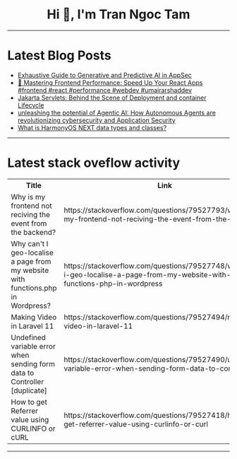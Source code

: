 <h1 align="center">Hi 👋, I'm Tran Ngoc Tam</h1>

---

# Latest Blog Posts 
<!-- BLOG-POST-LIST:START -->
- [Exhaustive Guide to Generative and Predictive AI in AppSec](https://dev.to/lynxfelony1/exhaustive-guide-to-generative-and-predictive-ai-in-appsec-1l6m)
- [🚀 Mastering Frontend Performance: Speed Up Your React Apps #frontend #react #performance #webdev #umairarshaddev](https://dev.to/umairarshad-dev/mastering-frontend-performance-speed-up-your-react-apps-frontend-react-performance-webdev-18ng)
- [Jakarta Servlets: Behind the Scene of Deployment and container Lifecycle](https://dev.to/vimukthi_jayasanka_816593/jakarta-servlets-behind-the-scene-of-deployment-and-container-lifecycle-5a4k)
- [unleashing the potential of Agentic AI: How Autonomous Agents are revolutionizing cybersecurity and Application Security](https://dev.to/rollbrace0/unleashing-the-potential-of-agentic-ai-how-autonomous-agents-are-revolutionizing-cybersecurity-and-3aae)
- [What is HarmonyOS NEXT data types and classes?](https://dev.to/victordeng/what-is-harmonyos-next-data-types-and-classes-1o2m)
<!-- BLOG-POST-LIST:END -->

---

# Latest stack oveflow activity
<table>
  <tr><th>Title</th><th>Link</th></tr>
  <!-- STACKOVERFLOW:START --><tr><td>Why is my frontend not reciving the event from the backend?</td><td>https://stackoverflow.com/questions/79527793/why-is-my-frontend-not-reciving-the-event-from-the-backend</td></tr><tr><td>Why can&#39;t I geo-localise a page from my website with functions.php in Wordpress?</td><td>https://stackoverflow.com/questions/79527748/why-cant-i-geo-localise-a-page-from-my-website-with-functions-php-in-wordpress</td></tr><tr><td>Making Video in Laravel 11</td><td>https://stackoverflow.com/questions/79527494/making-video-in-laravel-11</td></tr><tr><td>Undefined variable error when sending form data to Controller [duplicate]</td><td>https://stackoverflow.com/questions/79527490/undefined-variable-error-when-sending-form-data-to-controller</td></tr><tr><td>How to get Referrer value using CURLINFO or cURL</td><td>https://stackoverflow.com/questions/79527418/how-to-get-referrer-value-using-curlinfo-or-curl</td></tr><!-- STACKOVERFLOW:END -->
</table>

---


